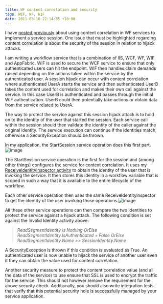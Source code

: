 ```yaml
---
title: WF content correlation and security
tags: WCF, WF, WIF
date: 2011-03-10 22:14:35 +10:00
---
```


I have [posted previously][0] about using content correlation in WF services to implement a service session. One issue that must be highlighted regarding content correlation is about the security of the session in relation to hijack attacks.

I am writing a workflow service that is a combination of IIS, WCF, WF, WIF and AppFabric. WIF is used to secure the WCF service to ensure that only authenticated users can hit the endpoint. WIF then handles claim demands raised depending on the actions taken within the service by the authenticated user. A session hijack can occur with content correlation where authenticated UserA starts the service and then authenticated UserB takes the content used for correlation and makes their own call against the service. In this case UserB is authenticated and passes through the initial WIF authentication. UserB could then potentially take actions or obtain data from the service related to UserA.

<!--more-->

The way to protect the service against this session hijack attack is to hold on to the identity of the user that started the session. Each service call within the session should then validate the identity of the caller against the original identity. The service execution can continue if the identities match, otherwise a SecurityException should be thrown.

In my application, the StartSession service operation does this first part. ![image][1]

The StartSession service operation is the first for the session and (among other things) configures the service for content correlation. It uses my [ReceiveIdentityInspector activity][2] to obtain the identity of the user that is invoking the service. It then stores this identity in a workflow variable that is scoped in such a way that it is available to the entire lifecycle of the workflow.

Each other service operation then uses the same ReceiveIdentityInspector to get the identity of the user invoking those operations.![image][3]

All these other service operations can then compare the two identities to protect the service against a hijack attack. The following condition is set against the Invalid Identity activity above:

> _ReadSegmentIdentity Is Nothing OrElse ReadSegmentIdentity.IsAuthenticated = False OrElse ReadSegmentIdentity.Name &gt;&gt; SessionIdentity.Name_

A SecurityException is thrown if this condition is evaluated as True. An authenticated user is now unable to hijack the service of another user even if they can obtain the value used for content correlation. 

Another security measure to protect the content correlation value (and all the data of the service) to use ensure that SSL is used to encrypt the traffic for the service. This should not however remove the requirement for the above security check. Additionally, you should also write integration tests that verify that this potential security hole is successfully managed by your service application.

[0]: /2010/11/08/hosted-workflow-service-with-content-correlation/
[1]: /files/image_90.png
[2]: /2011/02/21/extract-wcf-identity-into-a-workflowservicehost-activity/
[3]: /files/image_91.png
